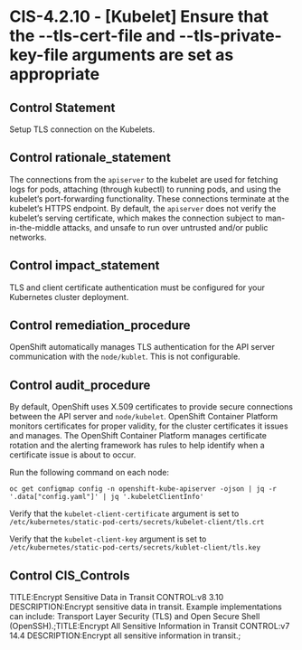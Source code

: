 # CIS-4.2.10 - \[Kubelet\] Ensure that the --tls-cert-file and --tls-private-key-file arguments are set as appropriate

## Control Statement

Setup TLS connection on the Kubelets.

## Control rationale_statement

The connections from the `apiserver` to the kubelet are used for fetching logs for pods, attaching (through kubectl) to running pods, and using the kubelet’s port-forwarding functionality. These connections terminate at the kubelet’s HTTPS endpoint. By default, the `apiserver` does not verify the kubelet’s serving certificate, which makes the connection subject to man-in-the-middle attacks, and unsafe to run over untrusted and/or public networks.

## Control impact_statement

TLS and client certificate authentication must be configured for your Kubernetes cluster deployment.

## Control remediation_procedure

OpenShift automatically manages TLS authentication for the API server communication with the `node/kublet`. This is not configurable.

## Control audit_procedure

By default, OpenShift uses X.509 certificates to provide secure connections between the API server and `node/kubelet`. OpenShift Container Platform monitors certificates for proper validity, for the cluster certificates it issues and manages. The OpenShift Container Platform manages certificate rotation and the alerting framework has rules to help identify when a certificate issue is about to occur. 

Run the following command on each node:

```
oc get configmap config -n openshift-kube-apiserver -ojson | jq -r '.data["config.yaml"]' | jq '.kubeletClientInfo' 
```

Verify that the `kubelet-client-certificate` argument is set to `/etc/kubernetes/static-pod-certs/secrets/kubelet-client/tls.crt`

Verify that the `kubelet-client-key` argument is set to `/etc/kubernetes/static-pod-certs/secrets/kublet-client/tls.key`

## Control CIS_Controls

TITLE:Encrypt Sensitive Data in Transit CONTROL:v8 3.10 DESCRIPTION:Encrypt sensitive data in transit. Example implementations can include: Transport Layer Security (TLS) and Open Secure Shell (OpenSSH).;TITLE:Encrypt All Sensitive Information in Transit CONTROL:v7 14.4 DESCRIPTION:Encrypt all sensitive information in transit.;
